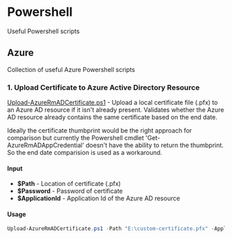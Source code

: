 # Powershell
Useful Powershell scripts

## Azure
Collection of useful Azure Powershell scripts

### 1. Upload Certificate to Azure Active Directory Resource
[Upload-AzureRmADCertificate.ps1](src/Upload-AzureRmADCertificate.ps1) - Upload a local certificate file (.pfx) to an Azure AD resource if it isn't already present. Validates whether the Azure AD resource already contains the same certificate based on the end date. 

Ideally the certificate thumbprint would be the right approach for comparison but currently the Powershell cmdlet 'Get-AzureRmADAppCredential' doesn't have the ability to return the thumbprint. So the end date comparision is used as a workaround.

#### Input
* **$Path** - Location of certificate (.pfx)
* **$Password** - Password of certificate
* **$ApplicationId** - Application Id of the Azure AD resource

#### Usage
```powershell
Upload-AzureRmADCertificate.ps1 -Path "E:\custom-certificate.pfx" -ApplicationId "00001111-2222-3333-4444-555566667777" -Password 'certificatepassword'
```
